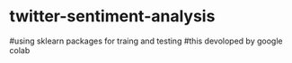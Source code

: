 # twitter-sentiment-analysis
#using sklearn packages for traing and testing 
#this devoloped by google colab 
